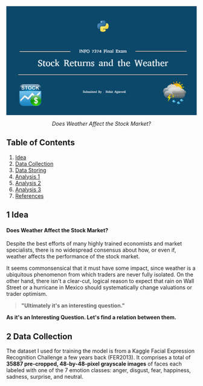 <img src="extra/cover.jpg" alt="alt text" align="middle"/>
<p align="center"><i>Does Weather Affect the Stock Market? </i></p>

## Table of Contents
1. [Idea](#1-idea)
2. [Data Collection](#2-data-collection)
3. [Data Storing](#3-data-storing)
4. [Analysis 1](#4-analysis-1)
5. [Analysis 2](#5-analysis-2)
6. [Analysis 3](#6-analysis-3)
7. [References](#7-references)

## 1 Idea
#### Does Weather Affect the Stock Market?

Despite the best efforts of many highly trained economists and market specialists, there is no widespread consensus about how, or even if, weather affects the performance of the stock market.

It seems commonsensical that it must have some impact, since weather is a ubiquitous phenomenon from which traders are never fully isolated. On the other hand, there isn't a clear-cut, logical reason to expect that rain on Wall Street or a hurricane in Mexico should systematically change valuations or trader optimism. 

> __"Ultimately it's an interesting question."__

__As it's an Interesting Question. Let's find a relation between them.__

## 2 Data Collection
The dataset I used for training the model is from a Kaggle Facial Expression Recognition Challenge a few years back (FER2013). It comprises a total of __35887 pre-cropped, 48-by-48-pixel grayscale images__ of faces each labeled with one of the 7 emotion classes: anger, disgust, fear, happiness, sadness, surprise, and neutral.


